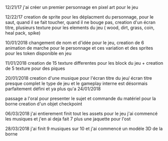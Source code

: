 12/21/17
j'ai créer un premier personnage en pixel art pour le jeu 

12/22/17
creation de sprite pour les déplacment du personnage, pour le saut, quand il se fait toucher, quand il ne bouge pas,
creation d'un écran titre, plusieurs texture pour les elements du jeu ( wood, dirt, grass, coin, heal pack, spike)

10/01/2018
changement de nom et d'idée pour le jeu, creation de 6 animation de marche pour le personnage et ces variation et des sprites pour les token disponible en jeu 

11/01/2018
creation de 15 texture differentes pour les block du jeu + creation de 5 texture pour des piques 

20/01/2018
creation d'une musique pour l'écran titre du jeu/ écran titre presque complet
le type de jeu et le gameplay interne est désormais parfaitement défini et ya plus qu'a 
24/01/2018

passage a l'oral pour presenter le sujet et commande du matériel pour la borne 
creation d'un objet checkpoint 

06/03/2018
j'ai entierement finit tout les assets pour le jeu 
j'ai commencé les musiques et j'en ai deja fait 7 plus une jaquette pour l'ost 

28/03/2018
j'ai finit 9 musiques sur 10 et j'ai commencé un modèle 3D de la borne 

